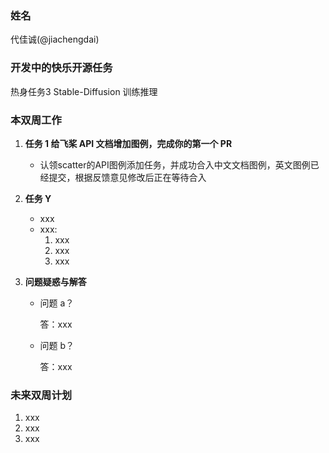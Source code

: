 ### 姓名

代佳诚(@jiachengdai)

### 开发中的快乐开源任务

热身任务3 Stable-Diffusion 训练推理

### 本双周工作

1. **任务 1 给飞桨 API 文档增加图例，完成你的第一个 PR**

   - 认领scatter的API图例添加任务，并成功合入中文文档图例，英文图例已经提交，根据反馈意见修改后正在等待合入

2. **任务 Y**

   - xxx
   - xxx:
     1. xxx
     2. xxx
     3. xxx

3. **问题疑惑与解答**

   - 问题 a？

     答：xxx

   - 问题 b？

     答：xxx

### 未来双周计划

1. xxx
2. xxx
3. xxx
